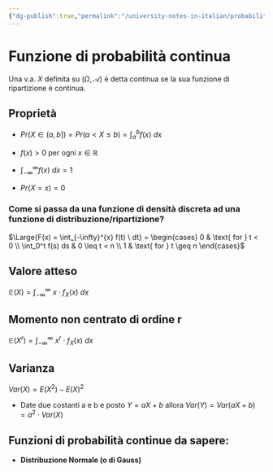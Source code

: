 ```yaml
---
{"dg-publish":true,"permalink":"/university-notes-in-italian/probabilita-e-statistica/teoria/funzione-di-probabilita-continua/"}
---
```


# Funzione di probabilità continua
Una v.a. $X$ definita su $(\Omega, \mathcal A)$ è detta continua se la sua funzione di ripartizione è continua.

## Proprietà
- $Pr(X \in (a,b]) = Pr(a < X \leq b) = \int_{a}^{b} f(x) \ dx$

- $f(x) > 0$ per ogni $x \in \mathbb R$

- $\int_{-\infty}^{\infty} f(x) \ dx = 1$

- $Pr(X=x) = 0$

### Come si passa da una funzione di densità discreta ad una funzione di distribuzione/ripartizione?
$\Large{F(x) = \int_{-\infty}^{x} f(t) \ dt} = \begin{cases} 0 & \text{ for } t < 0 \\ \int_0^t f(s) ds & 0 \leq t < n \\ 1 & \text{ for } t \geq n \end{cases}$

## Valore atteso
$\mathbb{E}(X) = \int_{-\infty}^{\infty}\ x\cdot f_X(x) \ dx$

## Momento non centrato di ordine r
$\mathbb{E}(X^r) = \int_{-\infty}^{\infty}\ x^r\cdot f_X(x) \ dx$

## Varianza
$Var(X) = E(X^2) - E(X)^2$
- Date due costanti a e b e posto $Y = aX + b$ allora
	$Var(Y) = Var(aX + b) = a^2 \cdot Var(X)$
	
## Funzioni di probabilità continue da sapere:
- **Distribuzione Normale (o di Gauss)**

